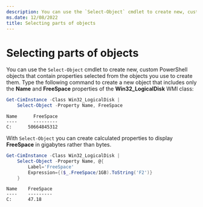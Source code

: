 ```yaml
---
description: You can use the `Select-Object` cmdlet to create new, custom PowerShell objects that contain properties selected from the objects on the pipeline.
ms.date: 12/08/2022
title: Selecting parts of objects
---
```

# Selecting parts of objects

You can use the `Select-Object` cmdlet to create new, custom PowerShell objects that contain
properties selected from the objects you use to create them. Type the following command to create a
new object that includes only the **Name** and **FreeSpace** properties of the **Win32_LogicalDisk**
WMI class:

```powershell
Get-CimInstance -Class Win32_LogicalDisk |
    Select-Object -Property Name, FreeSpace
```

```Output
Name      FreeSpace
----      ---------
C:      50664845312
```

With `Select-Object` you can create calculated properties to display **FreeSpace** in gigabytes
rather than bytes.

```powershell
Get-CimInstance -Class Win32_LogicalDisk |
    Select-Object -Property Name, @{
        Label='FreeSpace'
        Expression={($_.FreeSpace/1GB).ToString('F2')}
    }
```

```Output
Name    FreeSpace
----    ---------
C:      47.18
```
